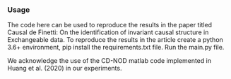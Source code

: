 ### Usage
The code here can be used to reproduce the results in the paper titled 
Causal de Finetti: On the identification of invariant causal structure 
in Exchangeable data. To reproduce the results in the article create a python 
3.6+ environment, pip install the requirements.txt file. 
Run the main.py file. 

We acknowledge the use of the CD-NOD matlab code implemented in Huang et al. (2020)
in our experiments. 


